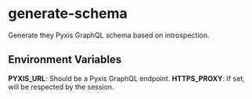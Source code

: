 # generate-schema

Generate they Pyxis GraphQL schema based on introspection.

## Environment Variables

**PYXIS_URL**: Should be a Pyxis GraphQL endpoint.
**HTTPS_PROXY**: If set, will be respected by the session.
